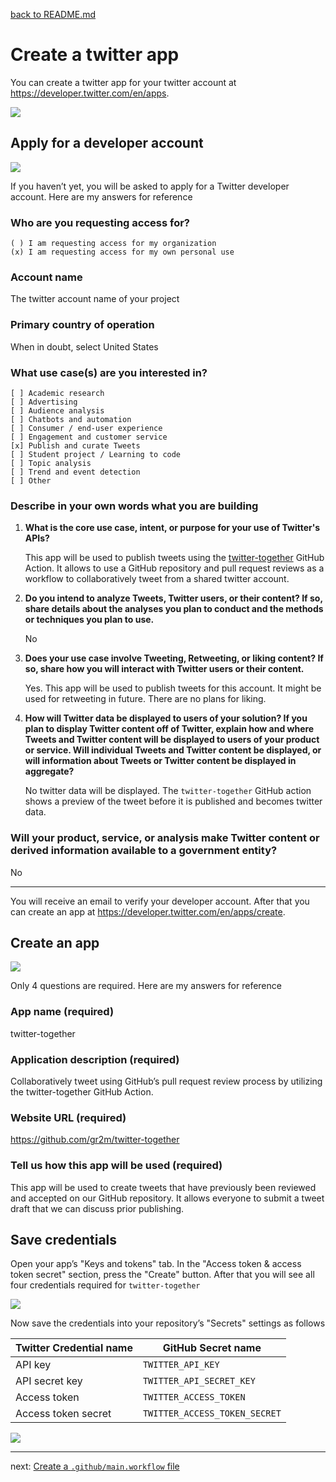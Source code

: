[back to README.md](../#setup)

# Create a twitter app

You can create a twitter app for your twitter account at https://developer.twitter.com/en/apps.

[![](twitter-01-create-an-app.png)](https://developer.twitter.com/en/apps)

## Apply for a developer account

![](twitter-02-sign-up-for-developer-account.png)

If you haven’t yet, you will be asked to apply for a Twitter developer account. Here are my answers for reference

### Who are you requesting access for?

    ( ) I am requesting access for my organization
    (x) I am requesting access for my own personal use

### Account name

The twitter account name of your project

### Primary country of operation

When in doubt, select United States

### What use case(s) are you interested in?

    [ ] Academic research
    [ ] Advertising
    [ ] Audience analysis
    [ ] Chatbots and automation
    [ ] Consumer / end-user experience
    [ ] Engagement and customer service
    [x] Publish and curate Tweets
    [ ] Student project / Learning to code
    [ ] Topic analysis
    [ ] Trend and event detection
    [ ] Other

### Describe in your own words what you are building

1. **What is the core use case, intent, or purpose for your use of Twitter's APIs?**

	 This app will be used to publish tweets using the [twitter-together](https://github.com/gr2m/twitter-together/) GitHub Action. It allows to use a GitHub repository and pull request reviews as a workflow to collaboratively tweet from a shared twitter account.

2. **Do you intend to analyze Tweets, Twitter users, or their content? If so, share details about the analyses you plan to conduct and the methods or techniques you plan to use.**

   No

3. **Does your use case involve Tweeting, Retweeting, or liking content? If so, share how you will interact with Twitter users or their content.**

   Yes. This app will be used to publish tweets for this account. It might be used for retweeting in future. There are no plans for liking.
   
4. **How will Twitter data be displayed to users of your solution? If you plan to display Twitter content off of Twitter, explain how and where Tweets and Twitter content will be displayed to users of your product or service. Will individual Tweets and Twitter content be displayed, or will information about Tweets or Twitter content be displayed in aggregate?**

   No twitter data will be displayed. The `twitter-together` GitHub action shows a preview of the tweet before it is published and becomes twitter data.
   
### Will your product, service, or analysis make Twitter content or derived information available to a government entity?
   
No

---

You will receive an email to verify your developer account. After that you can create an app at https://developer.twitter.com/en/apps/create.

## Create an app

![](twitter-03-create-app.png)

Only 4 questions are required. Here are my answers for reference

### App name (required)

twitter-together

### Application description (required)

Collaboratively tweet using GitHub’s pull request review process by utilizing the twitter-together GitHub Action.

### Website URL (required)

https://github.com/gr2m/twitter-together

### Tell us how this app will be used (required)

This app will be used to create tweets that have previously been reviewed and accepted on our GitHub repository. It allows everyone to submit a tweet draft that we can discuss prior publishing.

## Save credentials

Open your app’s "Keys and tokens" tab. In the "Access token & access token secret" section, press the "Create" button. After that you will see all four credentials required for `twitter-together`

![](twitter-04-keys-and-tokens.png)

Now save the credentials into your repository’s "Secrets" settings as follows

| Twitter Credential name | GitHub Secret name |
| - | - |
| API key | `TWITTER_API_KEY` |
| API secret key | `TWITTER_API_SECRET_KEY` |
| Access token | `TWITTER_ACCESS_TOKEN` |
| Access token secret | `TWITTER_ACCESS_TOKEN_SECRET` |

![](twitter-05-repository-secrets.png)

---

next: [Create a `.github/main.workflow` file](02-create-main.workflow.md)
